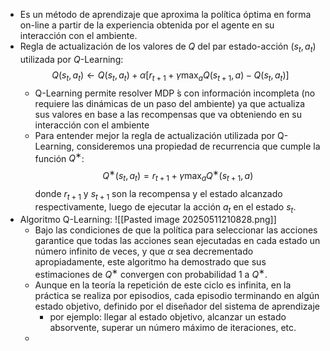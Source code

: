 - Es un método de aprendizaje que aproxima la política óptima en forma on-line a partir de la experiencia obtenida por el agente en su interacción con el ambiente.
- Regla de actualización de los valores de $Q$ del par estado-acción $(s_t, a_t)$ utilizada por $Q$-Learning:  $$Q(s_t, a_t) ← Q(s_t, a_t) + α[r_{t+1} + γ \max_a Q(s_{t+1}, a) − Q(s_t, a_t)]$$
	- Q-Learning permite resolver MDP ́s con información incompleta (no requiere las dinámicas de un paso del ambiente) ya que actualiza sus valores en base a las recompensas que va obteniendo en su interacción con el ambiente
	- Para entender mejor la regla de actualización utilizada por Q-Learning, consideremos una propiedad de recurrencia que cumple la función $Q^∗$: $$ Q^∗(s_t, a_t) = r_{t+1} + γ \max_a Q^∗(s_{t+1}, a)$$donde $r_{t+1}$ y $s_{t+1}$ son la recompensa y el estado alcanzado respectivamente, luego de ejecutar la acción $a_t$ en el estado $s_t$.
- Algoritmo Q-Learning: ![[Pasted image 20250511210828.png]]
	- Bajo las condiciones de que la política para seleccionar las acciones garantice que todas las acciones sean ejecutadas en cada estado un número infinito de veces, y que $α$ sea decrementado apropiadamente, este algoritmo ha demostrado que sus estimaciones de $Q^∗$ convergen con probabilidad 1 a $Q^∗$.
	- Aunque en la teoría la repetición de este ciclo es infinita, en la práctica se realiza por episodios, cada episodio terminando en algún estado objetivo, definido por el diseñador del sistema de aprendizaje
		- por ejemplo: llegar al estado objetivo, alcanzar un estado absorvente, superar un número máximo de iteraciones, etc.
	- 